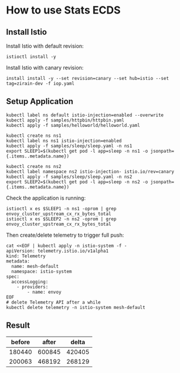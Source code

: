 # How to use Stats ECDS


## Install Istio

Install Istio with default revision:

```shell
istioctl install -y
```

Install Istio with canary revision:

```shell
install install -y --set revision=canary --set hub=istio --set tag=zirain-dev -f iop.yaml
```

## Setup Application

```shell
kubectl label ns default istio-injection=enabled --overwrite
kubectl apply -f samples/httpbin/httpbin.yaml
kubectl apply -f samples/helloworld/helloworld.yaml
```

```shell
kubectl create ns ns1
kubectl label ns ns1 istio-injection=enabled
kubectl apply -f samples/sleep/sleep.yaml -n ns1
export SLEEP1=$(kubectl get pod -l app=sleep -n ns1 -o jsonpath={.items..metadata.name})
```

```shell
kubectl create ns ns2
kubectl label namespace ns2 istio-injection- istio.io/rev=canary
kubectl apply -f samples/sleep/sleep.yaml -n ns2
export SLEEP2=$(kubectl get pod -l app=sleep -n ns2 -o jsonpath={.items..metadata.name})
```

Check the application is running:

```shell
istioctl x es $SLEEP1 -n ns1 -oprom | grep envoy_cluster_upstream_cx_rx_bytes_total
istioctl x es $SLEEP2 -n ns2 -oprom | grep envoy_cluster_upstream_cx_rx_bytes_total
```

Then create/delete telemetry to trigger full push:

```shell
cat <<EOF | kubectl apply -n istio-system -f -
apiVersion: telemetry.istio.io/v1alpha1
kind: Telemetry
metadata:
  name: mesh-default
  namespace: istio-system
spec:
  accessLogging:
    - providers:
        - name: envoy
EOF
# delete Telemetry API after a while
kubectl delete telemetry -n istio-system mesh-default
```

## Result

| before | after  | delta  |
| ------ | ------ | ------ |
| 180440 | 600845 | 420405 |
| 200063 | 468192 | 268129 |